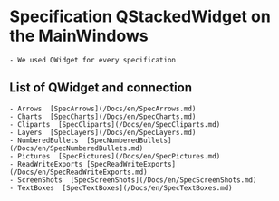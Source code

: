 # Specification QStackedWidget on the MainWindows
	- We used QWidget for every specification

## List of QWidget and connection
	- Arrows  [SpecArrows](/Docs/en/SpecArrows.md)
	- Charts  [SpecCharts](/Docs/en/SpecCharts.md)
	- Cliparts  [SpecCliparts](/Docs/en/SpecCliparts.md)
	- Layers  [SpecLayers](/Docs/en/SpecLayers.md)
	- NumberedBullets  [SpecNumberedBullets](/Docs/en/SpecNumberedBullets.md)
	- Pictures  [SpecPictures](/Docs/en/SpecPictures.md)
	- ReadWriteExports [SpecReadWriteExports](/Docs/en/SpecReadWriteExports.md)
	- ScreenShots  [SpecScreenShots](/Docs/en/SpecScreenShots.md)
	- TextBoxes  [SpecTextBoxes](/Docs/en/SpecTextBoxes.md)
	
